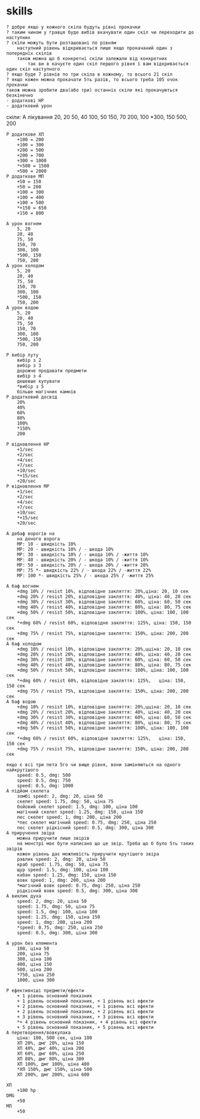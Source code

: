 # skills
    ? добре якщо у кожного скіла будуть рівні прокачки
    ? таким чином у гравця буде вибів вкачувати один скіл чи переходити до наступних
    ? скіли можуть бути розташовані по рівням
        наступний рівень відкривається лише якщо прокачаний один з попередніх скілів
        також можна що б конкретні скіли залежали від конкретних
            так ви в качуєте один скіл першого рівня і вам відкривається один скіл наступного
    ? якщо буде 7 рівнів по три скіла в кожному, то всього 21 скіл
    ? якщо кожен можна прокачати 5ть разів, то всього треба 105 очок прокачки
    також можна зробити два(або три) останніх скіли які прокачуються безкінечно
    - додаткові HP
    - додатковий урон
скіли:
    A лікування
        20, 20
        50, 40
        100, 50
        150, 70
        200, 100
        *300, 150
        500, 200

    P додаткове ХП
        +100 = 200
        +100 = 300
        +200 = 500
        +200 = 700
        +300 = 1000
        *+500 = 1500
        +500 = 2000
    P додаткове МП
        +50 = 150
        +50 = 200
        +100 = 300
        +100 = 400
        +100 = 500
        *+150 = 650
        +150 = 800

    A урон вогнем
        5, 20
        20, 40
        75, 50
        150, 70
        300, 100
        *500, 150
        750, 200
    A урон холодом
        5, 20
        20, 40
        75, 50
        150, 70
        300, 100
        *500, 150
        750, 200
    A урон водою
        5, 20
        20, 40
        75, 50
        150, 70
        300, 100
        *500, 150
        750, 200

    P вибір луту
        вибір з 2
        вибір з 3
        дорожче продавати предмети
        вибір з 4
        дешевше купувати
        *вибір з 5
        більше магічних камнів
    P додатковий досвід
        20%
        40%
        60%
        80%
        100%
        *150%
        200

    P відновлення HP
        +1/sec
        +2/sec
        +4/sec
        +7/sec
        +10/sec
        *+15/sec
        +20/sec
    P відновлення МР
        +1/sec
        +2/sec
        +4/sec
        +7/sec
        +10/sec
        *+15/sec
        +20/sec

    A дебаф ворогів на
        на доного ворога
        МР: 10 - швидкість 10%
        МР: 20 - швидкість 10% / - шкода 10%
        МР: 30 - швидкість 10% / - шкода 10% / -життя 10%
        МР: 40 - швидкість 20% / - шкода 10% / -життя 10%
        МР: 50 - швидкість 20% / - шкода 20% / -життя 20%
        МР: 75 *- швидкість 22% / - шкода 22% / -життя 22%
        МР: 100 *- швидкість 25% / - шкода 25% / -життя 25%

    A баф вогнем
        +dmg 10% / resist 10%, відповідне закляття: 20%,ціна: 20, 10 сек
        +dmg 20% / resist 20%, відповідне закляття: 40%, ціна: 40, 20 сек
        +dmg 30% / resist 30%, відповідне закляття: 60%, ціна: 60, 50 сек
        +dmg 40% / resist 40%, відповідне закляття: 80%, ціна: 80, 75 сек
        +dmg 50% / resist 50%, відповідне закляття: 100%, ціна: 100, 100 сек
        *+dmg 60% / resist 60%, відповідне закляття: 125%, ціна: 150, 150 сек
        +dmg 75% / resist 75%, відповідне закляття: 150%, ціна: 200, 200 сек
    A баф холодом
        +dmg 10% / resist 10%, відповідне закляття: 20%,цціна: 20, 10 сек
        +dmg 20% / resist 20%, відповідне закляття: 40%, ціна: 40, 20 сек
        +dmg 30% / resist 30%, відповідне закляття: 60%, ціна: 60, 50 сек
        +dmg 40% / resist 40%, відповідне закляття: 80%, ціна: 80, 75 сек
        +dmg 50% / resist 50%, відповідне закляття: 100%, ціна: 100, 100 сек
        *+dmg 60% / resist 60%, відповідне закляття: 125%,   ціна: 150, 150 сек
        +dmg 75% / resist 75%, відповідне закляття: 150%, ціна: 200, 200 сек
    A баф водою
        +dmg 10% / resist 10%, відповідне закляття: 20%,цціна: 20, 10 сек
        +dmg 20% / resist 20%, відповідне закляття: 40%, ціна: 40, 20 сек
        +dmg 30% / resist 30%, відповідне закляття: 60%, ціна: 60, 50 сек
        +dmg 40% / resist 40%, відповідне закляття: 80%, ціна: 80, 75 сек
        +dmg 50% / resist 50%, відповідне закляття: 100%, ціна: 100, 100 сек
        *+dmg 60% / resist 60%, відповідне закляття: 125%,   ціна: 150, 150 сек
        +dmg 75% / resist 75%, відповідне закляття: 150%, ціна: 200, 200 сек

    якщо є всі три пета 5го чи вище рівня, вони заміняються на одного найкрутішого
        speed: 0.5, dmg: 500
        speed: 0.5, dmg: 750
        speed: 0.5, dmg: 1000
    A підйом скелета
        зомбі speed: 2, dmg: 20, ціна 50
        скелет speed: 1.75, dmg: 50, ціна 75
        бойовий скелет speed: 1.5, dmg: 100, ціна 100
        магічний скелет speed: 1.25, dmg: 150, ціна 150
        пес скелет speed: 1, dmg: 200, ціна 200
        *пес скелет магічний speed: 0.75, dmg: 250, ціна 250
        пес скелет рідкісний speed: 0.5, dmg: 300, ціна 300
    A приручення звіра
        можна приручити лише звірів
        на монстрі має бути написано що це звір. Треба що б було 5ть таких звірів
        кожен рівень дає можливість приручити крутішого звіра
        равлик speed: 2, dmg: 20, ціна 50
        краб speed: 1.75, dmg: 50, ціна 75
        щур speed: 1.5, dmg: 100, ціна 100
        кабан speed: 1.25, dmg: 150, ціна 150
        вовк speed: 1, dmg: 200, ціна 200
        *магічний вовк speed: 0.75, dmg: 250, ціна 250
        рідкісний вовк speed: 0.5, dmg: 300, ціна 300
    A виклик духа
        speed: 2, dmg: 20, ціна 50
        speed: 1.75, dmg: 50, ціна 75
        speed: 1.5, dmg: 100, ціна 100
        speed: 1.25, dmg: 150, ціна 150
        speed: 1, dmg: 200, ціна 200
        *speed: 0.75, dmg: 250, ціна 250
        speed: 0.5, dmg: 300, ціна 300

    A урон без елемента
        100, ціна 50
        200, ціна 75
        300, ціна 100
        400, ціна 150
        500, ціна 200
        *750, ціна 250
        1000, ціна 300

    P ефективніші предмети/ефекти
        + 1 рівень основний показник
        + 1 рівень основний показник, + 1 рівень всі ефекти
        + 2 рівень основний показник, + 1 рівень всі ефекти
        + 2 рівень основний показник, + 2 рівень всі ефекти
        + 3 рівень основний показник, + 3 рівень всі ефекти
        *+ 4 рівень основний показник, + 4 рівень всі ефекти
        + 5 рівень основний показник, + 5 рівень всі ефекти
    A перетворення/вовкулака
        ціна: 100, 500 сек, ціна 100
        ХП 20%, дмг 20%, ціна 150
        ХП 40%, дмг 40%, ціна 200
        ХП 60%, дмг 60%, ціна 250
        ХП 80%, дмг 80%, ціна 300
        ХП 100%, дмг 100%, ціна 400
        *ХП 150%, дмг 150%, ціна 500
        ХП 200%, дмг 200%, ціна 600

    ХП
        +100 hp
    DMG
        +50
    МП
        +50